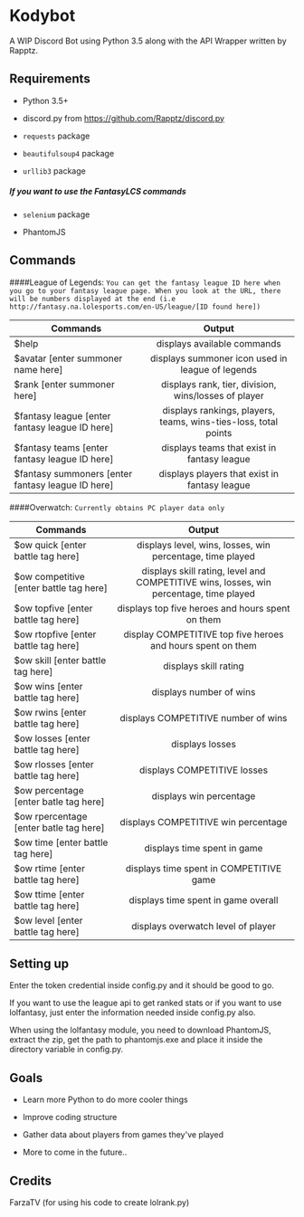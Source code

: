 # Kodybot
A WIP Discord Bot using Python 3.5 along with the API Wrapper written by Rapptz.

## Requirements
* Python 3.5+

* discord.py from https://github.com/Rapptz/discord.py
 
* ```requests``` package
 
* ```beautifulsoup4``` package

* ```urllib3``` package


##### If you want to use the FantasyLCS commands

* ```selenium``` package 

* PhantomJS

## Commands


####League of Legends:
```You can get the fantasy league ID here when you go to your fantasy league page. When you look at the URL, there will be numbers displayed at the end (i.e http://fantasy.na.lolesports.com/en-US/league/[ID found here])```

| Commands      | Output        |
| ------------- |:-------------:|
| $help | displays available commands |
| $avatar [enter summoner name here]      | displays summoner icon used in league of legends |
| $rank [enter summoner here]      | displays rank, tier, division, wins/losses of player      |
| $fantasy league [enter fantasy league ID here] | displays rankings, players, teams, wins-ties-loss, total points|
| $fantasy teams [enter fantasy league ID here] | displays teams that exist in fantasy league      |
| $fantasy summoners [enter fantasy league ID here] | displays players that exist in fantasy league |

####Overwatch:
```Currently obtains PC player data only```

| Commands      | Output        |
| ------------- |:-------------:|
| $ow quick [enter battle tag here] | displays level, wins, losses, win percentage, time played |
| $ow competitive [enter battle tag here] | displays skill rating, level and COMPETITIVE wins, losses, win percentage, time played |
| $ow topfive [enter battle tag here] | displays top five heroes and hours spent on them |
| $ow rtopfive [enter battle tag here] | display COMPETITIVE top five heroes and hours spent on them |
| $ow skill [enter battle tag here] | displays skill rating |
| $ow wins [enter battle tag here] | displays number of wins |
| $ow rwins [enter battle tag here] | displays COMPETITIVE number of wins |
| $ow losses [enter battle tag here] | displays losses |
| $ow rlosses [enter battle tag here] | displays COMPETITIVE losses |
| $ow percentage [enter batle tag here] | displays win percentage |
| $ow rpercentage [enter batle tag here] | displays COMPETITIVE win percentage |
| $ow time [enter battle tag here] | displays time spent in game |
| $ow rtime [enter battle tag here] | displays time spent in COMPETITIVE game |
| $ow ttime [enter battle tag here] | displays time spent in game overall |
| $ow level [enter battle tag here] | displays overwatch level of player |

## Setting up
Enter the token credential inside config.py and it should be good to go. 

If you want to use the league api to get ranked stats or if you want to use lolfantasy, just enter the information
needed inside config.py also.

When using the lolfantasy module, you need to download PhantomJS, extract the zip, get the path to phantomjs.exe
and place it inside the directory variable in config.py.

## Goals
- Learn more Python to do more cooler things

- Improve coding structure

- Gather data about players from games they've played

- More to come in the future..

## Credits
FarzaTV (for using his code to create lolrank.py)

